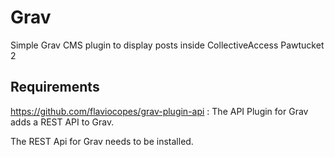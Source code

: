 # Grav
Simple Grav CMS plugin to display posts inside CollectiveAccess Pawtucket 2

## Requirements

https://github.com/flaviocopes/grav-plugin-api : The API Plugin for Grav adds a REST API to Grav.

The REST Api for Grav needs to be installed.